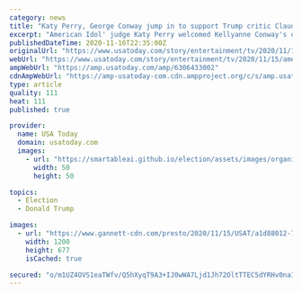```yaml
---
category: news
title: "Katy Perry, George Conway jump in to support Trump critic Claudia Conway's 'American Idol' audition"
excerpt: "American Idol' judge Katy Perry welcomed Kellyanne Conway's daughter Claudia, who is auditioning. \"Let the games begin,\" said Perry."
publishedDateTime: 2020-11-16T22:35:00Z
originalUrl: "https://www.usatoday.com/story/entertainment/tv/2020/11/15/american-idol-kellyanne-conways-daughter-claudia-teases-audition/6306433002/"
webUrl: "https://www.usatoday.com/story/entertainment/tv/2020/11/15/american-idol-kellyanne-conways-daughter-claudia-teases-audition/6306433002/"
ampWebUrl: "https://amp.usatoday.com/amp/6306433002"
cdnAmpWebUrl: "https://amp-usatoday-com.cdn.ampproject.org/c/s/amp.usatoday.com/amp/6306433002"
type: article
quality: 111
heat: 111
published: true

provider:
  name: USA Today
  domain: usatoday.com
  images:
    - url: "https://smartableai.github.io/election/assets/images/organizations/usatoday.com-50x50.jpg"
      width: 50
      height: 50

topics:
  - Election
  - Donald Trump

images:
  - url: "https://www.gannett-cdn.com/presto/2020/11/15/USAT/a1d88012-7512-44c6-a2c9-f58d065c6161-Claudia_Conway.PNG?auto=webp&crop=477,269,x0,y140&format=pjpg&width=1200"
    width: 1200
    height: 677
    isCached: true

secured: "o/m1UZ4OVS1eaTWfv/Q5hXyqT9A3+IJ0wWA7Ljd1Jh72OltTTEC5dYRHv0naIB1cOERQB2PIt8oMjCrCZ/ZpJb6/ZAZk2ECSrkr8N3VI1bMgS4Hb/Mgh0kvOSRYTMc4zgeuT0p+BZuKIvnJehW9ljGd5jWM9eaWE6Q0YqGRPeKfS8Ez4ywsdEtd6jfiLKILUpfMFyJag1J9oAfm3P5snDHgmOH0Kl3ZRKj7qClA9h1yL0JMmDB0JG5mUDQyD2XSOVcwNE/G42l8Jl2PlDiZ9IDHs8vn7WxMWCQIkm++NColNlHOLGa2SF7OYzYhP3u/IKNrvDaGSwu0fSdwA2r8sFxPH51BsmgzoilG0X88noB4=;c46zHN8ICPRawu/4uBASdQ=="
---
```


